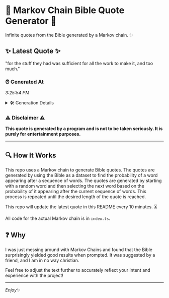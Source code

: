 # 📖 Markov Chain Bible Quote Generator 📖

Infinite quotes from the Bible generated by a Markov chain. ✨

## ✨ Latest Quote ✨
"for the stuff they had was sufficient for all the work to make it, and too much."

### ⏰ Generated At
*3:25:54 PM*

<details>
    <summary>🛠️ Generation Details</summary>
    <p>
        <strong>🌱 Seed:</strong> for<br>
        <strong>🔄 Iterations:</strong> 16<br>
        <strong>📜 Context History:</strong><br>[ for ]: the<br>[ for, the ]: stuff<br>[ for, the, stuff ]: they<br>[ for, the, stuff, they ]: had<br>[ for, the, stuff, they, had ]: was<br>[ for, the, stuff, they, had, was ]: sufficient<br>[ the, stuff, they, had, was, sufficient ]: for<br>[ stuff, they, had, was, sufficient, for ]: all<br>[ they, had, was, sufficient, for, all ]: the<br>[ had, was, sufficient, for, all, the ]: work<br>[ was, sufficient, for, all, the, work ]: to<br>[ sufficient, for, all, the, work, to ]: make<br>[ for, all, the, work, to, make ]: it,<br>[ all, the, work, to, make, it, ]: and<br>[ the, work, to, make, it,, and ]: too<br>[ work, to, make, it,, and, too ]: much.<br>
    </p>
</details>

### ⚠️ Disclaimer ⚠️
**This quote is generated by a program and is not to be taken seriously. It is purely for entertainment purposes.**

---

## 🔍 How It Works

This repo uses a Markov chain to generate Bible quotes. The quotes are generated by using the Bible as a dataset to find the probability of a word appearing after a sequence of words. The quotes are generated by starting with a random word and then selecting the next word based on the probability of it appearing after the current sequence of words. This process is repeated until the desired length of the quote is reached.

This repo will update the latest quote in this README every 10 minutes. ⏳

All code for the actual Markov chain is in `index.ts`.

## ❓ Why

I was just messing around with Markov Chains and found that the Bible surprisingly yielded good results when prompted. 
It was suggested by a friend, and I am in no way christian.

Feel free to adjust the text further to accurately reflect your intent and experience with the project!

---

*Enjoy*✨
